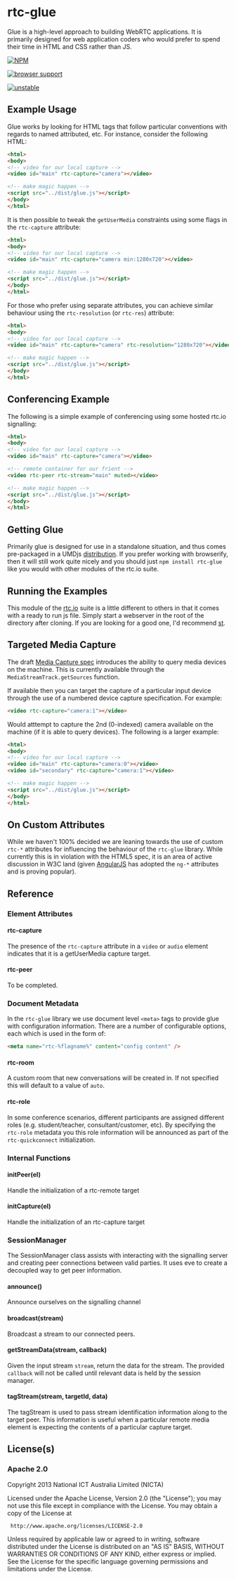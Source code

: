 # rtc-glue

Glue is a high-level approach to building WebRTC applications. It is
primarily designed for web application coders who would prefer to spend
their time in HTML and CSS rather than JS.


[![NPM](https://nodei.co/npm/rtc-glue.png)](https://nodei.co/npm/rtc-glue/)


[![browser support](https://ci.testling.com/rtc-io/rtc-glue.png)](https://ci.testling.com/rtc-io/rtc-glue)

[![unstable](http://hughsk.github.io/stability-badges/dist/unstable.svg)](http://github.com/hughsk/stability-badges)

## Example Usage

Glue works by looking for HTML tags that follow particular conventions
with regards to named attributed, etc.  For instance, consider the
following HTML:

```html
<html>
<body>
<!-- video for our local capture -->
<video id="main" rtc-capture="camera"></video>

<!-- make magic happen -->
<script src="../dist/glue.js"></script>
</body>
</html>
```

It is then possible to tweak the `getUserMedia` constraints using some
flags in the `rtc-capture` attribute:

```html
<html>
<body>
<!-- video for our local capture -->
<video id="main" rtc-capture="camera min:1280x720"></video>

<!-- make magic happen -->
<script src="../dist/glue.js"></script>
</body>
</html>
```

For those who prefer using separate attributes, you can achieve similar
behaviour using the `rtc-resolution` (or `rtc-res`) attribute:

```html
<html>
<body>
<!-- video for our local capture -->
<video id="main" rtc-capture="camera" rtc-resolution="1280x720"></video>

<!-- make magic happen -->
<script src="../dist/glue.js"></script>
</body>
</html>
```

## Conferencing Example

The following is a simple example of conferencing using some hosted rtc.io
signalling:

```html
<html>
<body>
<!-- video for our local capture -->
<video id="main" rtc-capture="camera"></video>

<!-- remote container for our frient -->
<video rtc-peer rtc-stream="main" muted></video>

<!-- make magic happen -->
<script src="../dist/glue.js"></script>
</body>
</html>
```

## Getting Glue

Primarily glue is designed for use in a standalone situation, and thus
comes pre-packaged in a UMDjs
[distribution](https://github.com/rtc-io/rtc-glue/tree/master/dist). If
you prefer working with browserify, then it will still work quite nicely
and you should just `npm install rtc-glue` like you would with other
modules of the rtc.io suite.

## Running the Examples

This module of the [rtc.io](https://rtc.io/) suite is a little different
to others in that it comes with a ready to run js file.  Simply start
a webserver in the root of the directory after cloning.  If you are looking
for a good one, I'd recommend [st](https://github.com/isaacs/st).

## Targeted Media Capture

The draft
[Media Capture spec](http://dev.w3.org/2011/webrtc/editor/getusermedia.html)
introduces the ability to query media devices on the machine.  This is
currently available through the `MediaStreamTrack.getSources` function.

If available then you can target the capture of a particular input device
through the use of a numbered device capture specification.  For example:

```html
<video rtc-capture="camera:1"></video>
```

Would atttempt to capture the 2nd (0-indexed) camera available on the
machine (if it is able to query devices).  The following is a larger
example:

```html
<html>
<body>
<!-- video for our local capture -->
<video id="main" rtc-capture="camera:0"></video>
<video id="secondary" rtc-capture="camera:1"></video>

<!-- make magic happen -->
<script src="../dist/glue.js"></script>
</body>
</html>
```

## On Custom Attributes

While we haven't 100% decided we are leaning towards the use of custom
`rtc-*` attributes for influencing the behaviour of the `rtc-glue` library.
While currently this is in violation with the HTML5 spec, it is an area
of active discussion in W3C land (given [AngularJS](http://angularjs.org/)
has adopted the `ng-*` attributes and is proving popular).

## Reference

### Element Attributes

#### rtc-capture

The presence of the `rtc-capture` attribute in a `video` or `audio` element
indicates that it is a getUserMedia capture target.

#### rtc-peer

To be completed.

### Document Metadata

In the `rtc-glue` library we use document level `<meta>` tags to provide
glue with configuration information.  There are a number of configurable
options, each which is used in the form of:

```html
<meta name="rtc-%flagname%" content="config content" />
```

#### rtc-room

A custom room that new conversations will be created in.  If not specified
this will default to a value of `auto`.

#### rtc-role

In some conference scenarios, different participants are assigned different
roles (e.g. student/teacher, consultant/customer, etc).  By specifying the
`rtc-role` metadata you this role information will be announced as part
of the `rtc-quickconnect` initialization.

### Internal Functions

#### initPeer(el)

Handle the initialization of a rtc-remote target

#### initCapture(el)

Handle the initialization of an rtc-capture target

### SessionManager

The SessionManager class assists with interacting with the signalling
server and creating peer connections between valid parties.  It uses
eve to create a decoupled way to get peer information.

#### announce()

Announce ourselves on the signalling channel

#### broadcast(stream)

Broadcast a stream to our connected peers.

#### getStreamData(stream, callback)

Given the input stream `stream`, return the data for the stream.  The
provided `callback` will not be called until relevant data is held by
the session manager.

#### tagStream(stream, targetId, data)

The tagStream is used to pass stream identification information along to the
target peer.  This information is useful when a particular remote media
element is expecting the contents of a particular capture target.

## License(s)

### Apache 2.0

Copyright 2013 National ICT Australia Limited (NICTA)

   Licensed under the Apache License, Version 2.0 (the "License");
   you may not use this file except in compliance with the License.
   You may obtain a copy of the License at

     http://www.apache.org/licenses/LICENSE-2.0

   Unless required by applicable law or agreed to in writing, software
   distributed under the License is distributed on an "AS IS" BASIS,
   WITHOUT WARRANTIES OR CONDITIONS OF ANY KIND, either express or implied.
   See the License for the specific language governing permissions and
   limitations under the License.
